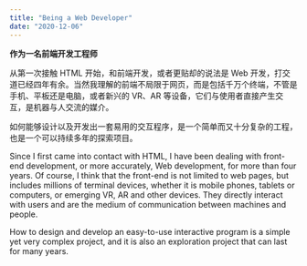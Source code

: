 ```yaml
---
title: "Being a Web Developer"
date: "2020-12-06"
---
```


**作为一名前端开发工程师**

从第一次接触 HTML 开始，和前端开发，或者更贴却的说法是 Web 开发，打交道已经四年有余。当然我理解的前端不局限于网页，而是包括千万个终端，不管是手机、平板还是电脑，或者新兴的 VR、AR 等设备，它们与使用者直接产生交互，是机器与人交流的媒介。

如何能够设计以及开发出一套易用的交互程序，是一个简单而又十分复杂的工程，也是一个可以持续多年的探索项目。

Since I first came into contact with HTML, I have been dealing with front-end development, or more accurately, Web development, for more than four years. Of course, I think that the front-end is not limited to web pages, but includes millions of terminal devices, whether it is mobile phones, tablets or computers, or emerging VR, AR and other devices. They directly interact with users and are the medium of communication between machines and people.

How to design and develop an easy-to-use interactive program is a simple yet very complex project, and it is also an exploration project that can last for many years.
